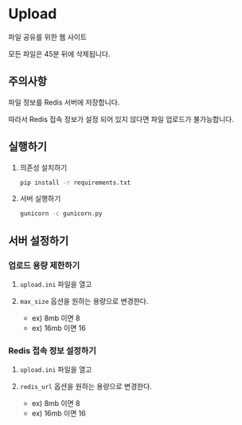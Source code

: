 # Upload

파일 공유를 위한 웹 사이트

모든 파일은 45분 뒤에 삭제됩니다.

## 주의사항

파일 정보를 Redis 서버에 저장합니다.

따라서 Redis 접속 정보가 설정 되어 있지 않다면 파일 업로드가 불가능합니다.

## 실행하기

1. 의존성 설치하기

    ```bash
    pip install -r requirements.txt
    ```

2. 서버 실행하기

    ```bash
    gunicorn -c gunicorn.py
    ```

## 서버 설정하기

### 업로드 용량 제한하기

1. `upload.ini` 파일을 열고

2. `max_size` 옵션을 원하는 용량으로 변경한다.
    - ex) 8mb 이면 8
    - ex) 16mb 이면 16

### Redis 접속 정보 설정하기

1. `upload.ini` 파일을 열고

2. `redis_url` 옵션을 원하는 용량으로 변경한다.
    - ex) 8mb 이면 8
    - ex) 16mb 이면 16
